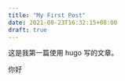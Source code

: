 ```yaml
---
title: "My First Post"
date: 2021-08-23T16:32:15+08:00
draft: true
---
```


这是我第一篇使用 hugo 写的文章。

你好
